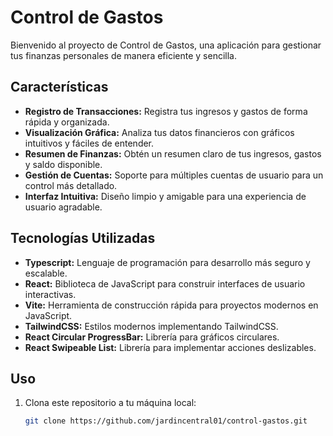 # Control de Gastos

Bienvenido al proyecto de Control de Gastos, una aplicación para gestionar tus finanzas personales de manera eficiente y sencilla.

## Características

- **Registro de Transacciones:** Registra tus ingresos y gastos de forma rápida y organizada.
- **Visualización Gráfica:** Analiza tus datos financieros con gráficos intuitivos y fáciles de entender.
- **Resumen de Finanzas:** Obtén un resumen claro de tus ingresos, gastos y saldo disponible.
- **Gestión de Cuentas:** Soporte para múltiples cuentas de usuario para un control más detallado.
- **Interfaz Intuitiva:** Diseño limpio y amigable para una experiencia de usuario agradable.

## Tecnologías Utilizadas

- **Typescript:** Lenguaje de programación para desarrollo más seguro y escalable.
- **React:** Biblioteca de JavaScript para construir interfaces de usuario interactivas.
- **Vite:** Herramienta de construcción rápida para proyectos modernos en JavaScript.
- **TailwindCSS:** Estilos modernos implementando TailwindCSS.
- **React Circular ProgressBar:** Librería para gráficos circulares.
- **React Swipeable List:** Librería para implementar acciones deslizables.

## Uso

1. Clona este repositorio a tu máquina local:

   ```bash
   git clone https://github.com/jardincentral01/control-gastos.git
